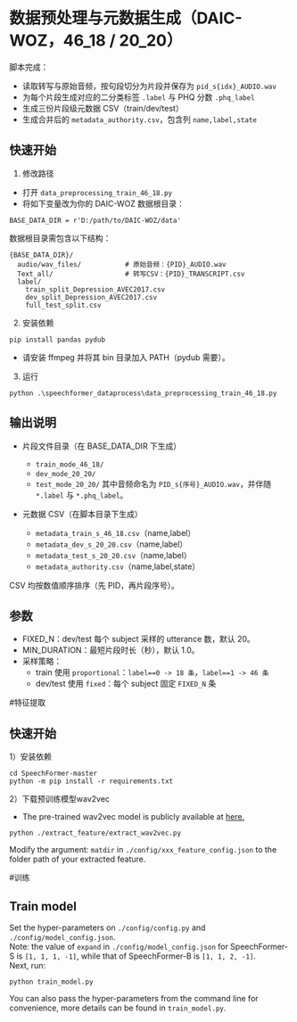 # 数据预处理与元数据生成（DAIC-WOZ，46_18 / 20_20）

脚本完成：
- 读取转写与原始音频，按句段切分为片段并保存为 `pid_s{idx}_AUDIO.wav`
- 为每个片段生成对应的二分类标签 `.label` 与 PHQ 分数 `.phq_label`
- 生成三份片段级元数据 CSV（train/dev/test）
- 生成合并后的 `metadata_authority.csv`，包含列 `name,label,state`

## 快速开始

1) 修改路径
- 打开 `data_preprocessing_train_46_18.py`
- 将如下变量改为你的 DAIC-WOZ 数据根目录：
```
BASE_DATA_DIR = r'D:/path/to/DAIC-WOZ/data'
```
数据根目录需包含以下结构：
```
{BASE_DATA_DIR}/
  audio/wav_files/           # 原始音频：{PID}_AUDIO.wav
  Text_all/                  # 转写CSV：{PID}_TRANSCRIPT.csv
  label/
    train_split_Depression_AVEC2017.csv
    dev_split_Depression_AVEC2017.csv
    full_test_split.csv
```

2) 安装依赖
```
pip install pandas pydub
```
- 请安装 ffmpeg 并将其 bin 目录加入 PATH（pydub 需要）。

3) 运行
```
python .\speechformer_dataprocess\data_preprocessing_train_46_18.py
```

## 输出说明

- 片段文件目录（在 BASE_DATA_DIR 下生成）
  - `train_mode_46_18/`
  - `dev_mode_20_20/`
  - `test_mode_20_20/`
  其中音频命名为 `PID_s{序号}_AUDIO.wav`，并伴随 `*.label` 与 `*.phq_label`。

- 元数据 CSV（在脚本目录下生成）
  - `metadata_train_s_46_18.csv`（name,label）
  - `metadata_dev_s_20_20.csv`（name,label）
  - `metadata_test_s_20_20.csv`（name,label）
  - `metadata_authority.csv`（name,label,state）

CSV 均按数值顺序排序（先 PID，再片段序号）。

## 参数

- FIXED_N：dev/test 每个 subject 采样的 utterance 数，默认 20。
- MIN_DURATION：最短片段时长（秒），默认 1.0。
- 采样策略：
  - train 使用 `proportional`：`label==0 -> 18 条`，`label==1 -> 46 条`
  - dev/test 使用 `fixed`：每个 subject 固定 `FIXED_N` 条

#特征提取

## 快速开始

1）安装依赖
```
cd SpeechFormer-master
python -m pip install -r requirements.txt
```
2）下载预训练模型wav2vec
* The pre-trained wav2vec model is publicly available at [here.](https://github.com/pytorch/fairseq/blob/main/examples/wav2vec)
```
python ./extract_feature/extract_wav2vec.py
```
Modify the argument: `matdir` in `./config/xxx_feature_config.json` to the folder path of your extracted feature.


#训练
## Train model
Set the hyper-parameters on `./config/config.py` and `./config/model_config.json`.  
Note: the value of `expand` in `./config/model_config.json` for SpeechFormer-S is `[1, 1, 1, -1]`, while that of SpeechFormer-B is `[1, 1, 2, -1]`.  
Next, run:
```
python train_model.py
```
You can also pass the hyper-parameters from the command line for convenience, more details can be found in `train_model.py`.
